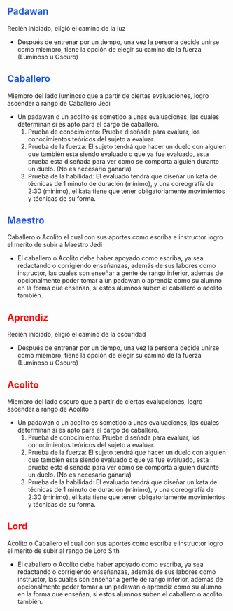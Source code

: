 ## <font color="#245bdb">Padawan</font>
Recién iniciado, eligió el camino de la luz
-  Después de entrenar por un tiempo, una vez la persona decide unirse como miembro, tiene la opción de elegir su camino de la fuerza (Luminoso u Oscuro)
## <font color="#245bdb">Caballero</font>
Miembro del lado luminoso que a partir de ciertas evaluaciones, logro ascender a rango de Caballero Jedi
-  Un padawan o un acolito es sometido a unas evaluaciones, las cuales determinan si es apto para el cargo de caballero.
	1. Prueba de conocimiento: Prueba diseñada para evaluar, los conocimientos teóricos del sujeto a evaluar.
	2. Prueba de la fuerza: El sujeto tendrá que hacer un duelo con alguien que también esta siendo evaluado o que ya fue evaluado, esta prueba esta diseñada para ver como se comporta alguien durante un duelo. (No es necesario ganarla)
	3. Prueba de la habilidad: El evaluado tendrá que diseñar un kata de técnicas de 1 minuto de duración (mínimo), y una coreografía de 2:30 (mínimo), el kata tiene que tener obligatoriamente movimientos y técnicas de su forma.
## <font color="#245bdb">Maestro</font>
Caballero o Acolito el cual con sus aportes como escriba e instructor logro el merito de subir a Maestro Jedi
- El caballero o Acolito debe haber apoyado como escriba, ya sea redactando o corrigiendo enseñanzas, además de sus labores como instructor, las cuales son enseñar a gente de rango inferior, además de opcionalmente poder tomar a un padawan o aprendiz como su alumno en la forma que enseñan, si estos alumnos suben el caballero o acolito también.
## <font color="#ff0000">Aprendiz</font>
Recién iniciado, eligió el camino de la oscuridad
-  Después de entrenar por un tiempo, una vez la persona decide unirse como miembro, tiene la opción de elegir su camino de la fuerza (Luminoso u Oscuro)
## <font color="#ff0000">Acolito</font>
Miembro del lado oscuro que a partir de ciertas evaluaciones, logro ascender a rango de Acolito
-  Un padawan o un acolito es sometido a unas evaluaciones, las cuales determinan si es apto para el cargo de caballero.
	1. Prueba de conocimiento: Prueba diseñada para evaluar, los conocimientos teóricos del sujeto a evaluar.
	2. Prueba de la fuerza: El sujeto tendrá que hacer un duelo con alguien que también esta siendo evaluado o que ya fue evaluado, esta prueba esta diseñada para ver como se comporta alguien durante un duelo. (No es necesario ganarla)
	3. Prueba de la habilidad: El evaluado tendrá que diseñar un kata de técnicas de 1 minuto de duración (mínimo), y una coreografía de 2:30 (mínimo), el kata tiene que tener obligatoriamente movimientos y técnicas de su forma.
## <font color="#ff0000">Lord</font>
Acolito o Caballero el cual con sus aportes como escriba e instructor logro el merito de subir al rango de Lord Sith
- El caballero o Acolito debe haber apoyado como escriba, ya sea redactando o corrigiendo enseñanzas, además de sus labores como instructor, las cuales son enseñar a gente de rango inferior, además de opcionalmente poder tomar a un padawan o aprendiz como su alumno en la forma que enseñan, si estos alumnos suben el caballero o acolito también.